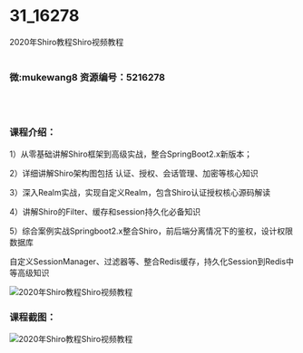 # 31_16278
2020年Shiro教程Shiro视频教程
<br/></br>
<h3>微:mukewang8 资源编号：5216278</h3>
<br/></br>
<h3>课程介绍：</h3>
<p>1）从零基础讲解<a title="查看与 Shiro 相关的文章" target="_blank">Shiro</a>框架到高级实战，整合SpringBoot2.x新版本；</p>
<p>2）详细讲解Shiro架构图包括 认证、授权、会话管理、加密等核心知识</p>
<p>3）深入Realm实战，实现自定义Realm，包含Shiro认证授权核心源码解读</p>
<p>4）讲解Shiro的Filter、缓存和session持久化必备知识</p>
<p>5）综合案例实战Springboot2.x整合Shiro，前后端分离情况下的鉴权，设计权限数据库</p>
<p>自定义SessionManager、过滤器等、整合Redis缓存，持久化Session到Redis中等高级知识</p>
<p><img src="https://www.ko996.com/wp-content/uploads/img/2020/11/1-71-300x170.png" alt="2020年Shiro教程Shiro视频教程"></p>
<div class="info-desc">
<h3>课程截图：</h3>
<p><img src="https://www.ko996.com/wp-content/uploads/img/2020/11/2-69.png" alt="2020年Shiro教程Shiro视频教程"></p>


			
</div>
